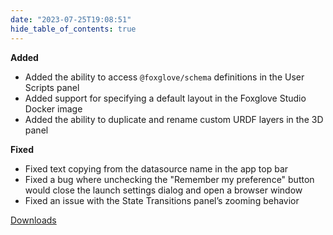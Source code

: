 ```yaml
---
date: "2023-07-25T19:08:51"
hide_table_of_contents: true
---
```

**Added**

- Added the ability to access `@foxglove/schema` definitions in the User Scripts panel
- Added support for specifying a default layout in the Foxglove Studio Docker image
- Added the ability to duplicate and rename custom URDF layers in the 3D panel

**Fixed**

- Fixed text copying from the datasource name in the app top bar
- Fixed a bug where unchecking the "Remember my preference" button would close the launch settings dialog and open a browser window
- Fixed an issue with the State Transitions panel’s zooming behavior

[Downloads](https://github.com/foxglove/studio/releases/tag/v1.63.0)
